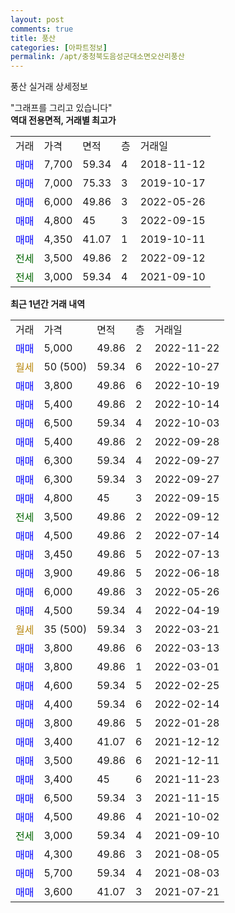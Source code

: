 ```yaml
---
layout: post
comments: true
title: 풍산
categories: [아파트정보]
permalink: /apt/충청북도음성군대소면오산리풍산
---
```


풍산 실거래 상세정보

<script type="text/javascript">
  google.charts.load('current', {'packages':['line', 'corechart']});
  google.charts.setOnLoadCallback(drawChart);

  function drawChart() {
    var data = new google.visualization.DataTable();
    data.addColumn('date', '거래일');
    data.addColumn('number', "매매");
    data.addColumn('number', "전세");
    data.addColumn('number', "전매");

    data.addRows([[new Date(Date.parse("2022-11-22")), 5000, null, null], [new Date(Date.parse("2022-10-27")), null, null, null], [new Date(Date.parse("2022-10-19")), 3800, null, null], [new Date(Date.parse("2022-10-14")), 5400, null, null], [new Date(Date.parse("2022-10-03")), 6500, null, null], [new Date(Date.parse("2022-09-28")), 5400, null, null], [new Date(Date.parse("2022-09-27")), 6300, null, null], [new Date(Date.parse("2022-09-27")), 6300, null, null], [new Date(Date.parse("2022-09-15")), 4800, null, null], [new Date(Date.parse("2022-09-12")), null, 3500, null], [new Date(Date.parse("2022-07-14")), 4500, null, null], [new Date(Date.parse("2022-07-13")), 3450, null, null], [new Date(Date.parse("2022-06-18")), 3900, null, null], [new Date(Date.parse("2022-05-26")), 6000, null, null], [new Date(Date.parse("2022-04-19")), 4500, null, null], [new Date(Date.parse("2022-03-21")), null, null, null], [new Date(Date.parse("2022-03-13")), 3800, null, null], [new Date(Date.parse("2022-03-01")), 3800, null, null], [new Date(Date.parse("2022-02-25")), 4600, null, null], [new Date(Date.parse("2022-02-14")), 4400, null, null], [new Date(Date.parse("2022-01-28")), 3800, null, null], [new Date(Date.parse("2021-12-12")), 3400, null, null], [new Date(Date.parse("2021-12-11")), 3500, null, null], [new Date(Date.parse("2021-11-23")), 3400, null, null], [new Date(Date.parse("2021-11-15")), 6500, null, null], [new Date(Date.parse("2021-10-02")), 4500, null, null], [new Date(Date.parse("2021-09-10")), null, 3000, null], [new Date(Date.parse("2021-08-05")), 4300, null, null], [new Date(Date.parse("2021-08-03")), 5700, null, null], [new Date(Date.parse("2021-07-21")), 3600, null, null]]);

    var options = {
      hAxis: {
        format: 'yyyy/MM/dd'
      },    
      lineWidth: 0,
      pointsVisible: true,    
      title: '최근 1년간 유형별 실거래가 분포',
      legend: { position: 'bottom' }
    };

    var formatter = new google.visualization.NumberFormat({pattern:'###,###'} );
    formatter.format(data, 1);
    formatter.format(data, 2);
    
    setTimeout(function() {
        var chart = new google.visualization.LineChart(document.getElementById('columnchart_material'));
        chart.draw(data, (options));
        document.getElementById('loading').style.display = 'none';
    }, 200);
  }
</script>


<div id="loading" style="z-index:20; display: block; margin-left: 0px">"그래프를 그리고 있습니다"</div>
<div id="columnchart_material" style="width: 95%; margin-left: 0px; display: block"></div>
<!-- contents start -->
<b>역대 전용면적, 거래별 최고가</b>
<table class="sortable">
    <tr>
      <td>거래</td>
      <td>가격</td>
      <td>면적</td>
      <td>층</td>
      <td>거래일</td>
    </tr>
        <tr>
          <td><a style="color: blue">매매</a></td>
          <td>7,700</td>
          <td>59.34</td>
          <td>4</td>
          <td>2018-11-12</td>
        </tr>            <tr>
          <td><a style="color: blue">매매</a></td>
          <td>7,000</td>
          <td>75.33</td>
          <td>3</td>
          <td>2019-10-17</td>
        </tr>            <tr>
          <td><a style="color: blue">매매</a></td>
          <td>6,000</td>
          <td>49.86</td>
          <td>3</td>
          <td>2022-05-26</td>
        </tr>            <tr>
          <td><a style="color: blue">매매</a></td>
          <td>4,800</td>
          <td>45</td>
          <td>3</td>
          <td>2022-09-15</td>
        </tr>            <tr>
          <td><a style="color: blue">매매</a></td>
          <td>4,350</td>
          <td>41.07</td>
          <td>1</td>
          <td>2019-10-11</td>
        </tr>        
        <tr>
              <td><a style="color: darkgreen">전세</a></td>
              <td>3,500</td>
              <td>49.86</td>
              <td>2</td>
              <td>2022-09-12</td>
            </tr>            <tr>
              <td><a style="color: darkgreen">전세</a></td>
              <td>3,000</td>
              <td>59.34</td>
              <td>4</td>
              <td>2021-09-10</td>
            </tr>        
    
</table>

<b>최근 1년간 거래 내역</b>

<table class="sortable">
    <tr>
      <td>거래</td>
      <td>가격</td>
      <td>면적</td>
      <td>층</td>
      <td>거래일</td>
    </tr>
    <tr>
      <td><a style="color: blue">매매</a></td>
      <td>5,000</td>
      <td>49.86</td>
      <td>2</td>
      <td>2022-11-22</td>
    </tr>          <tr>
      <td><a style="color: darkgoldenrod">월세</a></td>
      <td>50 (500)</td>
      <td>59.34</td>
      <td>6</td>
      <td>2022-10-27</td>
    </tr>          <tr>
      <td><a style="color: blue">매매</a></td>
      <td>3,800</td>
      <td>49.86</td>
      <td>6</td>
      <td>2022-10-19</td>
    </tr>          <tr>
      <td><a style="color: blue">매매</a></td>
      <td>5,400</td>
      <td>49.86</td>
      <td>2</td>
      <td>2022-10-14</td>
    </tr>          <tr>
      <td><a style="color: blue">매매</a></td>
      <td>6,500</td>
      <td>59.34</td>
      <td>4</td>
      <td>2022-10-03</td>
    </tr>          <tr>
      <td><a style="color: blue">매매</a></td>
      <td>5,400</td>
      <td>49.86</td>
      <td>2</td>
      <td>2022-09-28</td>
    </tr>          <tr>
      <td><a style="color: blue">매매</a></td>
      <td>6,300</td>
      <td>59.34</td>
      <td>4</td>
      <td>2022-09-27</td>
    </tr>          <tr>
      <td><a style="color: blue">매매</a></td>
      <td>6,300</td>
      <td>59.34</td>
      <td>3</td>
      <td>2022-09-27</td>
    </tr>          <tr>
      <td><a style="color: blue">매매</a></td>
      <td>4,800</td>
      <td>45</td>
      <td>3</td>
      <td>2022-09-15</td>
    </tr>          <tr>
      <td><a style="color: darkgreen">전세</a></td>
      <td>3,500</td>
      <td>49.86</td>
      <td>2</td>
      <td>2022-09-12</td>
    </tr>          <tr>
      <td><a style="color: blue">매매</a></td>
      <td>4,500</td>
      <td>49.86</td>
      <td>2</td>
      <td>2022-07-14</td>
    </tr>          <tr>
      <td><a style="color: blue">매매</a></td>
      <td>3,450</td>
      <td>49.86</td>
      <td>5</td>
      <td>2022-07-13</td>
    </tr>          <tr>
      <td><a style="color: blue">매매</a></td>
      <td>3,900</td>
      <td>49.86</td>
      <td>5</td>
      <td>2022-06-18</td>
    </tr>          <tr>
      <td><a style="color: blue">매매</a></td>
      <td>6,000</td>
      <td>49.86</td>
      <td>3</td>
      <td>2022-05-26</td>
    </tr>          <tr>
      <td><a style="color: blue">매매</a></td>
      <td>4,500</td>
      <td>59.34</td>
      <td>4</td>
      <td>2022-04-19</td>
    </tr>          <tr>
      <td><a style="color: darkgoldenrod">월세</a></td>
      <td>35 (500)</td>
      <td>59.34</td>
      <td>3</td>
      <td>2022-03-21</td>
    </tr>          <tr>
      <td><a style="color: blue">매매</a></td>
      <td>3,800</td>
      <td>49.86</td>
      <td>6</td>
      <td>2022-03-13</td>
    </tr>          <tr>
      <td><a style="color: blue">매매</a></td>
      <td>3,800</td>
      <td>49.86</td>
      <td>1</td>
      <td>2022-03-01</td>
    </tr>          <tr>
      <td><a style="color: blue">매매</a></td>
      <td>4,600</td>
      <td>59.34</td>
      <td>5</td>
      <td>2022-02-25</td>
    </tr>          <tr>
      <td><a style="color: blue">매매</a></td>
      <td>4,400</td>
      <td>59.34</td>
      <td>6</td>
      <td>2022-02-14</td>
    </tr>          <tr>
      <td><a style="color: blue">매매</a></td>
      <td>3,800</td>
      <td>49.86</td>
      <td>5</td>
      <td>2022-01-28</td>
    </tr>          <tr>
      <td><a style="color: blue">매매</a></td>
      <td>3,400</td>
      <td>41.07</td>
      <td>6</td>
      <td>2021-12-12</td>
    </tr>          <tr>
      <td><a style="color: blue">매매</a></td>
      <td>3,500</td>
      <td>49.86</td>
      <td>6</td>
      <td>2021-12-11</td>
    </tr>          <tr>
      <td><a style="color: blue">매매</a></td>
      <td>3,400</td>
      <td>45</td>
      <td>6</td>
      <td>2021-11-23</td>
    </tr>          <tr>
      <td><a style="color: blue">매매</a></td>
      <td>6,500</td>
      <td>59.34</td>
      <td>3</td>
      <td>2021-11-15</td>
    </tr>          <tr>
      <td><a style="color: blue">매매</a></td>
      <td>4,500</td>
      <td>49.86</td>
      <td>4</td>
      <td>2021-10-02</td>
    </tr>          <tr>
      <td><a style="color: darkgreen">전세</a></td>
      <td>3,000</td>
      <td>59.34</td>
      <td>4</td>
      <td>2021-09-10</td>
    </tr>          <tr>
      <td><a style="color: blue">매매</a></td>
      <td>4,300</td>
      <td>49.86</td>
      <td>3</td>
      <td>2021-08-05</td>
    </tr>          <tr>
      <td><a style="color: blue">매매</a></td>
      <td>5,700</td>
      <td>59.34</td>
      <td>4</td>
      <td>2021-08-03</td>
    </tr>          <tr>
      <td><a style="color: blue">매매</a></td>
      <td>3,600</td>
      <td>41.07</td>
      <td>3</td>
      <td>2021-07-21</td>
    </tr>      </table>
<!-- contents end -->    

